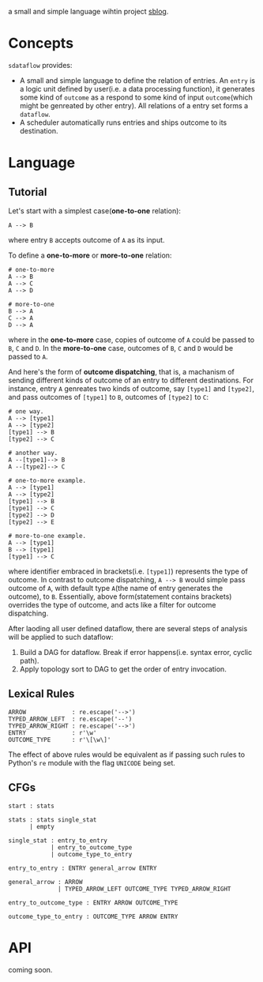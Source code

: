 a small and simple language wihtin project [sblog][1].

[1]: https://github.com/haoxun/sblog

# Concepts

`sdataflow` provides:

* A small and simple language to define the relation of entries. An `entry` is a logic unit defined by user(i.e. a data processing function), it generates some kind of `outcome` as a respond to some kind of input `outcome`(which might be genreated by other entry). All relations of a entry set forms a `dataflow`.
* A scheduler automatically runs entries and ships outcome to its destination.


# Language

## Tutorial

Let's start with a simplest case(**one-to-one** relation):

```
A --> B
```
where entry `B` accepts outcome of `A` as its input.

To define a **one-to-more** or **more-to-one** relation:

```
# one-to-more
A --> B
A --> C
A --> D

# more-to-one
B --> A
C --> A
D --> A
```
where in the **one-to-more** case, copies of outcome of `A` could be passed to `B`, `C` and `D`. In the **more-to-one** case, outcomes of `B`, `C` and `D` would be passed to `A`.

And here's the form of **outcome dispatching**, that is, a machanism of sending different kinds of outcome of an entry to different destinations. For instance, entry `A` genreates two kinds of outcome, say `[type1]` and `[type2]`, and pass outcomes of `[type1]` to `B`, outcomes of `[type2]` to `C`:

```
# one way.
A --> [type1]
A --> [type2]
[type1] --> B
[type2] --> C

# another way.
A --[type1]--> B
A --[type2]--> C

# one-to-more example.
A --> [type1]
A --> [type2]
[type1] --> B
[type1] --> C
[type2] --> D
[type2] --> E

# more-to-one example.
A --> [type1]
B --> [type1]
[type1] --> C

```
where identifier embraced in brackets(i.e. `[type1]`) represents the type of outcome. In contrast to outcome dispatching, `A --> B` would simple pass outcome of `A`, with default type `A`(the name of entry generates the outcome), to `B`. Essentially, above form(statement contains brackets) overrides the type of outcome, and acts like a filter for outcome dispatching.

After laoding all user defined dataflow, there are several steps of analysis will be applied to such dataflow:

1. Build a DAG for dataflow. Break if error happens(i.e. syntax error, cyclic path).
2. Apply topology sort to DAG to get the order of entry invocation.

## Lexical Rules

```
ARROW             : re.escape('-->')
TYPED_ARROW_LEFT  : re.escape('--')
TYPED_ARROW_RIGHT : re.escape('-->')
ENTRY             : r'\w'
OUTCOME_TYPE      : r'\[\w\]'
```

The effect of above rules would be equivalent as if passing such rules to Python's `re` module with the flag `UNICODE` being set.

## CFGs

```
start : stats

stats : stats single_stat
      | empty
      
single_stat : entry_to_entry
            | entry_to_outcome_type
            | outcome_type_to_entry
            
entry_to_entry : ENTRY general_arrow ENTRY

general_arrow : ARROW
              | TYPED_ARROW_LEFT OUTCOME_TYPE TYPED_ARROW_RIGHT
              
entry_to_outcome_type : ENTRY ARROW OUTCOME_TYPE

outcome_type_to_entry : OUTCOME_TYPE ARROW ENTRY
```

# API

coming soon.

